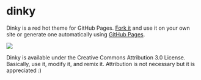 dinky
=====

Dinky is a red hot theme for GitHub Pages. [Fork it](https://github.com/broccolini/dinky/fork_select) and use it on your own site or generate one automatically using [GitHub Pages](http://pages.github.com).

![](http://broccolini.net/images/dinky-example.png)

Dinky is available under the Creative Commons Attribution 3.0 License. Basically, use it, modify it, and remix it. Attribution is not necessary but it is appreciated :)